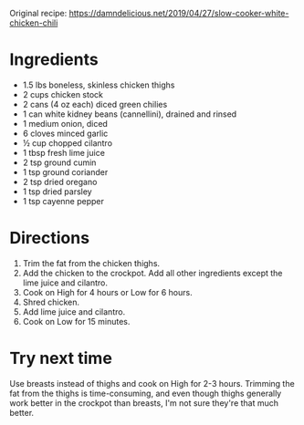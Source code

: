 Original recipe: https://damndelicious.net/2019/04/27/slow-cooker-white-chicken-chili

# Ingredients

- 1.5 lbs boneless, skinless chicken thighs
- 2 cups chicken stock
- 2 cans (4 oz each) diced green chilies
- 1 can white kidney beans (cannellini), drained and rinsed
- 1 medium onion, diced
- 6 cloves minced garlic
- ½ cup chopped cilantro
- 1 tbsp fresh lime juice
- 2 tsp ground cumin
- 1 tsp ground coriander
- 2 tsp dried oregano
- 1 tsp dried parsley
- 1 tsp cayenne pepper

# Directions

1. Trim the fat from the chicken thighs.
1. Add the chicken to the crockpot. Add all other ingredients except the lime juice and cilantro.
1. Cook on High for 4 hours or Low for 6 hours.
1. Shred chicken.
1. Add lime juice and cilantro.
1. Cook on Low for 15 minutes.

# Try next time

Use breasts instead of thighs and cook on High for 2-3 hours. Trimming the fat from the thighs is time-consuming, and even though thighs generally work better in the crockpot than breasts, I'm not sure they're that much better.
